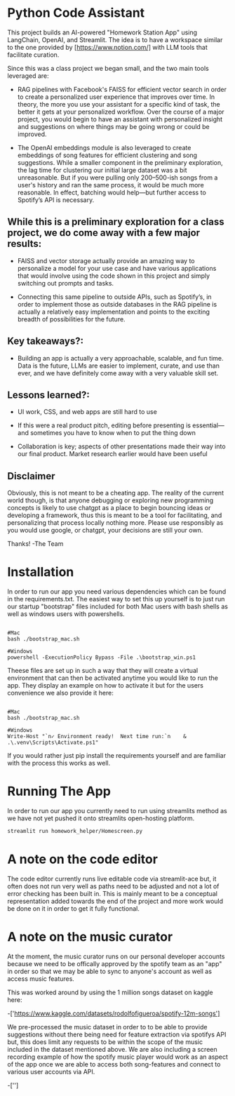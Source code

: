 # Python Code Assistant 

This project builds an AI-powered "Homework Station App" using LangChain, OpenAI, and Streamlit. The idea is to have a workspace similar to the one provided by [https://www.notion.com/] with LLM tools that facilitate curation.

Since this was a class project we began small, and the two main tools leveraged are:

- RAG pipelines with Facebook's FAISS for efficient vector search in order to create a personalized user experience that improves over time. In theory, the more you use your assistant for a specific kind of task, the better it gets at your personalized workflow. Over the course of a major project, you would begin to have an assistant with personalized insight and suggestions on where things may be going wrong or could be improved.

- The OpenAI embeddings module is also leveraged to create embeddings of song features for efficient clustering and song suggestions. While a smaller component in the preliminary exploration, the lag time for clustering our initial large dataset was a bit unreasonable. But if you were pulling only 200–500-ish songs from a user's history and ran the same process, it would be much more reasonable. In effect, batching would help—but further access to Spotify’s API is necessary.

## While this is a preliminary exploration for a class project, we do come away with a few major results:

- FAISS and vector storage actually provide an amazing way to personalize a model for your use case and have various applications that would involve using the code shown in this project and simply switching out prompts and tasks.

- Connecting this same pipeline to outside APIs, such as Spotify’s, in order to implement those as outside databases in the RAG pipeline is actually a relatively easy implementation and points to the exciting breadth of possibilities for the future.

## Key takeaways?: 


- Building an app is actually a very approachable, scalable, and fun time. Data is the future, LLMs are easier to implement, curate, and use than ever, and we have definitely come away with a very valuable skill set.

## Lessons learned?:

- UI work, CSS, and web apps are still hard to use

- If this were a real product pitch, editing before presenting is essential—and sometimes you have to know when to put the thing down

- Collaboration is key; aspects of other presentations made their way into our final product. Market research earlier would have been useful

## Disclaimer

Obviously, this is not meant to be a cheating app. The reality of the current world though, is that anyone debugging or exploring new programming concepts is likely to use chatgpt as a place to begin bouncing ideas or developing a framework, thus this is meant to be a tool for facilitating, and personalizing that process locally nothing more. Please use responsibly as you would use google, or chatgpt, your decisions are still your own.

Thanks!
-The Team

# Installation

In order to run our app you need various dependencies which can be found in the requirements.txt. The easiest way to set this up yourself is to just run our startup "bootstrap" files included for both Mac users with bash shells as well as windows users with powershells. 
 

```shell

#Mac
bash ./bootstrap_mac.sh

#Windows
powershell -ExecutionPolicy Bypass -File .\bootstrap_win.ps1

```

Theese files are set up in such a way that they will create a virtual environment that can then be activated anytime you would like to run the app. They display an example on how to activate it but for the users convenience we also provide it here:

```shell

#Mac
bash ./bootstrap_mac.sh

#Windows
Write-Host "`n✓ Environment ready!  Next time run:`n    & .\.venv\Scripts\Activate.ps1"

```

If you would rather just pip install the requirements yourself and are familiar with the process this works as well.


# Running The App
In order to run our app you currently need to run using streamlits method as we have not yet pushed it onto streamlits open-hosting platform.

```bash
streamlit run homework_helper/Homescreen.py
```

# A note on the code editor

The code editor currently runs live editable code via streamlit-ace but, it often does not run very well as paths need to be adjusted and not a lot of error checking has been built in. This is mainly meant to be a conceptual representation added towards the end of the project and more work would be done on it in order to get it fully functional.

# A note on the music curator

At the moment, the music curator runs on our personal developer accounts because we need to be offically approved by the spotify team as an "app" in order so that we may be able to sync to anyone's account as well
as access music features.

This was worked around by using the 1 million songs dataset on kaggle here:

-['https://www.kaggle.com/datasets/rodolfofigueroa/spotify-12m-songs'] 

We pre-processed the music dataset in order to to be able to provide suggestions without there being need for feature extraction via spotifys API but, this does limit any requests to be within the scope of the music included in the dataset mentioned above. We are also including a screen recording example of how the spotify music player would work as an aspect of the app once we are able to access both song-features and connect to various user accounts via API. 

-['']


